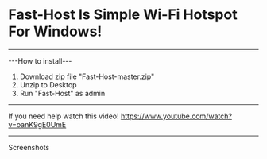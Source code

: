 # Fast-Host Is Simple Wi-Fi Hotspot For Windows!
_____________________________________________________
---How to install---

1. Download zip file "Fast-Host-master.zip"
2. Unzip to Desktop
3. Run "Fast-Host" as admin
_____________________________________________________
If you need help watch this video!
https://www.youtube.com/watch?v=oanK9gE0UmE
_____________________________________________________
Screenshots

